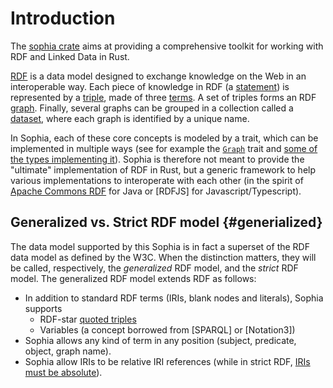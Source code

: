 # Introduction

The [sophia crate](https://crates.io/crates/sophia) aims at providing a comprehensive toolkit for working with RDF and Linked Data in Rust.

[RDF] is a data model designed to exchange knowledge on the Web in an interoperable way. Each piece of knowledge in RDF (a [statement]) is represented by a [triple], made of three [terms]. A set of triples forms an RDF [graph]. Finally, several graphs can be grouped in a collection called a [dataset], where each graph is identified by a unique name.

In Sophia, each of these core concepts is modeled by a trait, which can be implemented in multiple ways (see for example the [`Graph`] trait and [some of the types implementing it](https://docs.rs/sophia_api/latest/sophia_api/graph/trait.Graph.html#foreign-impls)). Sophia is therefore not meant to provide the "ultimate" implementation of RDF in Rust, but a generic framework to help various implementations to interoperate with each other (in the spirit of [Apache Commons RDF] for Java or [RDFJS] for Javascript/Typescript).

## Generalized vs. Strict RDF model {#generialized}
The data model supported by this Sophia is in fact
a superset of the RDF data model as defined by the W3C.
When the distinction matters,
they will be called, respectively,
the *generalized* RDF model, and the *strict* RDF model.
The generalized RDF model extends RDF as follows:
* In addition to standard RDF terms (IRIs, blank nodes and literals),
  Sophia supports
  - RDF-star [quoted triples](https://www.w3.org/2021/12/rdf-star.html#dfn-quoted)
  - Variables (a concept borrowed from [SPARQL] or [Notation3])
* Sophia allows any kind of term in any position (subject, predicate, object, graph name).
* Sophia allow IRIs to be relative IRI references
  (while in strict RDF, [IRIs must be absolute](https://www.w3.org/TR/rdf11-concepts/#h3_section-IRIs)).

[RDF]: https://www.w3.org/TR/rdf-concepts/
[statement]: https://www.w3.org/TR/rdf-concepts/#dfn-rdf-statement
[triple]: https://www.w3.org/TR/rdf-concepts/#dfn-rdf-triple
[terms]: https://www.w3.org/TR/rdf-concepts/#dfn-rdf-term
[graph]: https://www.w3.org/TR/rdf-concepts/#dfn-rdf-graph
[dataset]: https://www.w3.org/TR/rdf-concepts/#dfn-rdf-dataset

[`Graph`]: https://docs.rs/sophia_api/latest/sophia_api/graph/trait.Graph.html
[Apache Commons RDF]: https://github.com/apache/commons-rdf/
[RDF/JS]: https://rdf.js.org/

